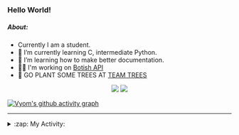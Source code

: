 ### Hello World!

##### About:
- Currently I am a student.
- 🌱 I’m currently learning C, intermediate Python.
- 🌱 I’m learning how to make better documentation.
- 👨‍💻 I'm working on [Botish API](https://github.com/Vyvy-vi/api)
- 🌱 GO PLANT SOME TREES AT [TEAM TREES](https://teamtrees.org/)

<p align="center">
  <a href="https://twitter.com/Vyvy_viM"><img target="_blank" src="https://img.shields.io/badge/twitter%20@Vyvy_viM-0D95E8?style=for-the-badge&logo=twitter&logoColor=white"/></a> 
  <a href="https://vyvy-vi.github.io/portfolio"><img target="_blank" src="https://img.shields.io/badge/-I_love_open_source-green?style=for-the-badge&logo=github&logoColor=black"/></a> 
</p>

[![Vyom's github activity graph](https://activity-graph.herokuapp.com/graph?username=Vyvy-vi)](https://github.com/ashutosh00710/github-readme-activity-graph)

---
<details>
  <summary>:zap: My Activity:</summary>
  
<!--START_SECTION:waka-->
**I'm a Night 🦉** 

```text
🌞 Morning    43 commits     ██░░░░░░░░░░░░░░░░░░░░░░░   8.88% 
🌆 Daytime    119 commits    ██████░░░░░░░░░░░░░░░░░░░   24.59% 
🌃 Evening    147 commits    ███████░░░░░░░░░░░░░░░░░░   30.37% 
🌙 Night      175 commits    █████████░░░░░░░░░░░░░░░░   36.16%

```
📅 **I'm Most Productive on Sunday** 

```text
Monday       47 commits     ██░░░░░░░░░░░░░░░░░░░░░░░   9.71% 
Tuesday      79 commits     ████░░░░░░░░░░░░░░░░░░░░░   16.32% 
Wednesday    63 commits     ███░░░░░░░░░░░░░░░░░░░░░░   13.02% 
Thursday     57 commits     ███░░░░░░░░░░░░░░░░░░░░░░   11.78% 
Friday       47 commits     ██░░░░░░░░░░░░░░░░░░░░░░░   9.71% 
Saturday     56 commits     ███░░░░░░░░░░░░░░░░░░░░░░   11.57% 
Sunday       135 commits    ███████░░░░░░░░░░░░░░░░░░   27.89%

```


📊 **This Week I Spent My Time On** 

```text
🔥 Editors: 
Vim                      12 hrs 43 mins      █████████████████████████   100.0%

🐱‍💻 Projects: 
tec-onboarding-bot       4 hrs 42 mins       █████████░░░░░░░░░░░░░░░░   36.97% 
discord-bot              4 hrs 3 mins        ████████░░░░░░░░░░░░░░░░░   31.89% 
CSF-101                  1 hr 38 mins        ███░░░░░░░░░░░░░░░░░░░░░░   12.86% 
puzzle-10-Vyvy-vi        39 mins             █░░░░░░░░░░░░░░░░░░░░░░░░   5.19% 
discord-invite           25 mins             ░░░░░░░░░░░░░░░░░░░░░░░░░   3.31%

```


 Last Updated on 21/12/2021
<!--END_SECTION:waka-->
</details>
